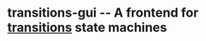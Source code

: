 # transitions-gui -- A frontend for [transitions](github.com/pytransitions/transitions) state machines 

